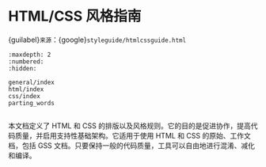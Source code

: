 # HTML/CSS 风格指南

{guilabel}`来源`：{google}`styleguide/htmlcssguide.html`

```{toctree}
:maxdepth: 2
:numbered:
:hidden:

general/index
html/index
css/index
parting_words
```

```{rubric} 背景
```

本文档定义了 HTML 和 CSS 的排版以及风格规则。它的目的是促进协作，提高代码质量，并启用支持性基础架构。它适用于使用 HTML 和 CSS 的原始、工作文档，包括 GSS 文档。只要保持一般的代码质量，工具可以自由地进行混淆、减化和编译。

